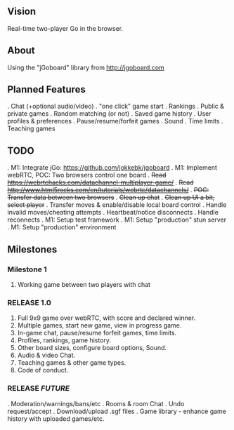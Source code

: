 ## Vision
Real-time two-player Go in the browser.

## About

Using the "jGoboard" library from http://jgoboard.com

## Planned Features
  . Chat (+optional audio/video)
  . "one click" game start
  . Rankings
  . Public & private games
  . Random matching (or not)
  . Saved game history
  . User profiles & preferences
  . Pause/resume/forfeit games
  . Sound
  . Time limits
  . Teaching games

## TODO
  . M1: Integrate jGo: https://github.com/jokkebk/jgoboard
  . M1: Implement webRTC, POC: Two browsers control one board
    . <del>Read https://webrtchacks.com/datachannel-multiplayer-game/</del>
    . <del>Read http://www.html5rocks.com/en/tutorials/webrtc/datachannels/</del>
    . <del>POC: Transfer data between two browsers</del>
    . <del>Clean up chat</del>
    . <del>Clean up UI a bit, select player</del>
    . Transfer moves & enable/disable local board control
    . Handle invalid moves/cheating attempts
    . Heartbeat/notice disconnects
    . Handle reconnects
  . M1: Setup test framework
  . M1: Setup "production" stun server
  . M1: Setup "production" environment

## Milestones

### Milestone 1
  1. Working game between two players with chat

### RELEASE 1.0
  1. Full 9x9 game over webRTC, with score and declared winner.
  2. Multiple games, start new game, view in progress game.
  3. In-game chat, pause/resume forfeit games, time limits.
  4. Profiles, rankings, game history.
  5. Other board sizes, configure board options, Sound.
  6. Audio & video Chat.
  7. Teaching games & other game types.
  8. Code of conduct.

### RELEASE _FUTURE_
  . Moderation/warnings/bans/etc
  . Rooms & room Chat
  . Undo request/accept
  . Download/upload .sgf files
  . Game library - enhance game history with uploaded games/etc.
